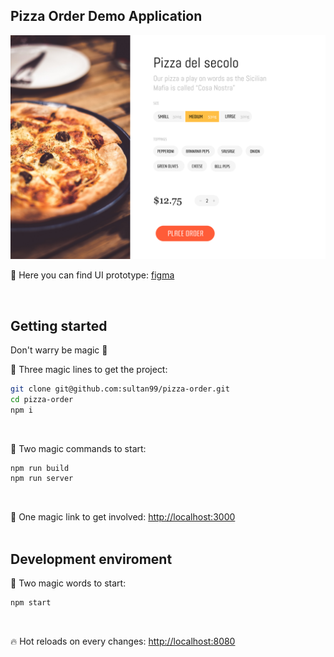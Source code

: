 ## Pizza Order Demo Application
<img src="./ui-screen-shot.png"/>

🍭 Here you can find UI prototype: [figma](https://www.figma.com/file/Q1ZdtQ99iiRosAt92XntjEOf/%F0%9F%8D%95-Pizza-Order?node-id=0%3A1)

<br/>

## Getting started
Don't warry be magic 🧙‍

🧙‍ Three magic lines to get the project:
```sh
git clone git@github.com:sultan99/pizza-order.git
cd pizza-order
npm i
```
<br/>

🧙‍ Two magic commands to start:
```sh
npm run build
npm run server
```
<br/>

🔗 One magic link to get involved: [http://localhost:3000](http://localhost:3000/)
<br/>
<br/>

## Development enviroment
🧙‍ Two magic words to start:
```sh
npm start
```
<br/>

🔥 Hot reloads on every changes: [http://localhost:8080](http://localhost:8080/)
<br/>
